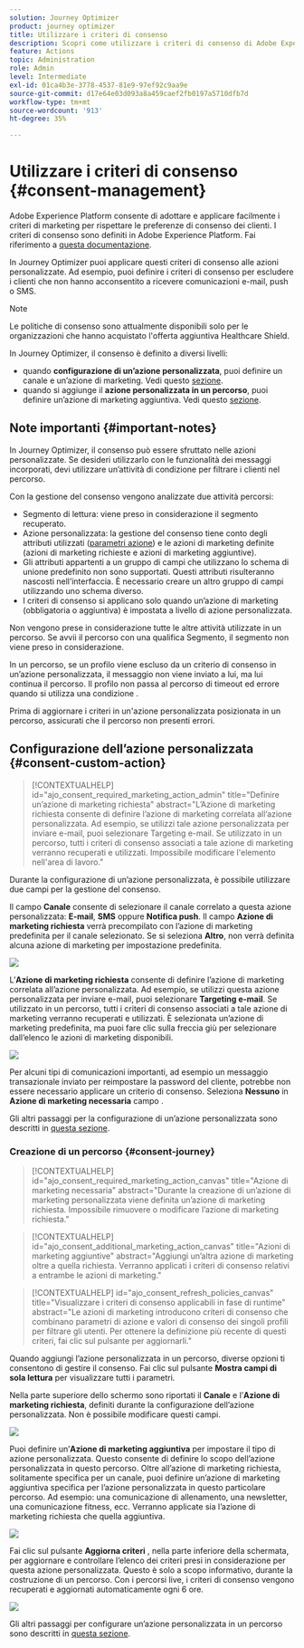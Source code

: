 ```yaml
---
solution: Journey Optimizer
product: journey optimizer
title: Utilizzare i criteri di consenso
description: Scopri come utilizzare i criteri di consenso di Adobe Experience Platform
feature: Actions
topic: Administration
role: Admin
level: Intermediate
exl-id: 01ca4b3e-3778-4537-81e9-97ef92c9aa9e
source-git-commit: d17e64e03d093a8a459caef2fb0197a5710dfb7d
workflow-type: tm+mt
source-wordcount: '913'
ht-degree: 35%

---
```


# Utilizzare i criteri di consenso {#consent-management}

Adobe Experience Platform consente di adottare e applicare facilmente i criteri di marketing per rispettare le preferenze di consenso dei clienti. I criteri di consenso sono definiti in Adobe Experience Platform. Fai riferimento a [questa documentazione](https://experienceleague.adobe.com/docs/experience-platform/data-governance/policies/user-guide.html?lang=it#consent-policy).

In Journey Optimizer puoi applicare questi criteri di consenso alle azioni personalizzate. Ad esempio, puoi definire i criteri di consenso per escludere i clienti che non hanno acconsentito a ricevere comunicazioni e-mail, push o SMS.

>[!NOTE]
>
>Le politiche di consenso sono attualmente disponibili solo per le organizzazioni che hanno acquistato l&#39;offerta aggiuntiva Healthcare Shield.

In Journey Optimizer, il consenso è definito a diversi livelli:

* quando **configurazione di un’azione personalizzata**, puoi definire un canale e un’azione di marketing. Vedi questo [sezione](../action/consent.md#consent-custom-action).
* quando si aggiunge il **azione personalizzata in un percorso**, puoi definire un’azione di marketing aggiuntiva. Vedi questo [sezione](../action/consent.md#consent-journey).

## Note importanti {#important-notes}

In Journey Optimizer, il consenso può essere sfruttato nelle azioni personalizzate. Se desideri utilizzarlo con le funzionalità dei messaggi incorporati, devi utilizzare un’attività di condizione per filtrare i clienti nel percorso.

Con la gestione del consenso vengono analizzate due attività percorsi:

* Segmento di lettura: viene preso in considerazione il segmento recuperato.
* Azione personalizzata: la gestione del consenso tiene conto degli attributi utilizzati ([parametri azione](../action/about-custom-action-configuration.md#define-the-message-parameters)) e le azioni di marketing definite (azioni di marketing richieste e azioni di marketing aggiuntive).
* Gli attributi appartenti a un gruppo di campi che utilizzano lo schema di unione predefinito non sono supportati. Questi attributi risulteranno nascosti nell’interfaccia. È necessario creare un altro gruppo di campi utilizzando uno schema diverso.
* I criteri di consenso si applicano solo quando un’azione di marketing (obbligatoria o aggiuntiva) è impostata a livello di azione personalizzata.

Non vengono prese in considerazione tutte le altre attività utilizzate in un percorso. Se avvii il percorso con una qualifica Segmento, il segmento non viene preso in considerazione.

In un percorso, se un profilo viene escluso da un criterio di consenso in un’azione personalizzata, il messaggio non viene inviato a lui, ma lui continua il percorso. Il profilo non passa al percorso di timeout ed errore quando si utilizza una condizione .

Prima di aggiornare i criteri in un&#39;azione personalizzata posizionata in un percorso, assicurati che il percorso non presenti errori.

<!--
There are two types of latency regarding the use of consent policies:

* **User latency**: the delay from the time a profile changes a consent settings to the moment it is applied in Experience Platform. This can take up to 48h. 
* **Consent policy latency**: the delay from the time a consent policy is created or updated to the moment it is applied. This can take up to 6 hours
-->

## Configurazione dell’azione personalizzata {#consent-custom-action}

>[!CONTEXTUALHELP]
>id="ajo_consent_required_marketing_action_admin"
>title="Definire un’azione di marketing richiesta"
>abstract="L’Azione di marketing richiesta consente di definire l’azione di marketing correlata all’azione personalizzata. Ad esempio, se utilizzi tale azione personalizzata per inviare e-mail, puoi selezionare Targeting e-mail. Se utilizzato in un percorso, tutti i criteri di consenso associati a tale azione di marketing verranno recuperati e utilizzati. Impossibile modificare l&#39;elemento nell&#39;area di lavoro."

Durante la configurazione di un’azione personalizzata, è possibile utilizzare due campi per la gestione del consenso.

Il campo **Canale** consente di selezionare il canale correlato a questa azione personalizzata: **E-mail**, **SMS** oppure **Notifica push**. Il campo **Azione di marketing richiesta** verrà precompilato con l’azione di marketing predefinita per il canale selezionato. Se si seleziona **Altro**, non verrà definita alcuna azione di marketing per impostazione predefinita.

![](assets/consent1.png)

L’**Azione di marketing richiesta** consente di definire l’azione di marketing correlata all’azione personalizzata. Ad esempio, se utilizzi questa azione personalizzata per inviare e-mail, puoi selezionare **Targeting e-mail**. Se utilizzato in un percorso, tutti i criteri di consenso associati a tale azione di marketing verranno recuperati e utilizzati. È selezionata un’azione di marketing predefinita, ma puoi fare clic sulla freccia giù per selezionare dall’elenco le azioni di marketing disponibili.

![](assets/consent2.png)

Per alcuni tipi di comunicazioni importanti, ad esempio un messaggio transazionale inviato per reimpostare la password del cliente, potrebbe non essere necessario applicare un criterio di consenso. Seleziona **Nessuno** in **Azione di marketing necessaria** campo .

Gli altri passaggi per la configurazione di un’azione personalizzata sono descritti in [questa sezione](../action/about-custom-action-configuration.md#consent-management).

### Creazione di un percorso {#consent-journey}

>[!CONTEXTUALHELP]
>id="ajo_consent_required_marketing_action_canvas"
>title="Azione di marketing necessaria"
>abstract="Durante la creazione di un’azione di marketing personalizzata viene definita un’azione di marketing richiesta. Impossibile rimuovere o modificare l’azione di marketing richiesta."

>[!CONTEXTUALHELP]
>id="ajo_consent_additional_marketing_action_canvas"
>title="Azioni di marketing aggiuntive"
>abstract="Aggiungi un’altra azione di marketing oltre a quella richiesta. Verranno applicati i criteri di consenso relativi a entrambe le azioni di marketing."

>[!CONTEXTUALHELP]
>id="ajo_consent_refresh_policies_canvas"
>title="Visualizzare i criteri di consenso applicabili in fase di runtime"
>abstract="Le azioni di marketing introducono criteri di consenso che combinano parametri di azione e valori di consenso dei singoli profili per filtrare gli utenti. Per ottenere la definizione più recente di questi criteri, fai clic sul pulsante per aggiornarli."

Quando aggiungi l’azione personalizzata in un percorso, diverse opzioni ti consentono di gestire il consenso. Fai clic sul pulsante **Mostra campi di sola lettura** per visualizzare tutti i parametri.

Nella parte superiore dello schermo sono riportati il **Canale** e l’**Azione di marketing richiesta**, definiti durante la configurazione dell’azione personalizzata. Non è possibile modificare questi campi.

![](assets/consent4.png)

Puoi definire un’**Azione di marketing aggiuntiva** per impostare il tipo di azione personalizzata. Questo consente di definire lo scopo dell’azione personalizzata in questo percorso. Oltre all’azione di marketing richiesta, solitamente specifica per un canale, puoi definire un’azione di marketing aggiuntiva specifica per l’azione personalizzata in questo particolare percorso. Ad esempio: una comunicazione di allenamento, una newsletter, una comunicazione fitness, ecc. Verranno applicate sia l’azione di marketing richiesta che quella aggiuntiva.

![](assets/consent3.png)

Fai clic sul pulsante **Aggiorna criteri** , nella parte inferiore della schermata, per aggiornare e controllare l’elenco dei criteri presi in considerazione per questa azione personalizzata. Questo è solo a scopo informativo, durante la costruzione di un percorso. Con i percorsi live, i criteri di consenso vengono recuperati e aggiornati automaticamente ogni 6 ore.

![](assets/consent5.png)

<!--
The following data is taken into account for consent:

* marketing actions and additional marketing actions defined in the custom action
* action parameters defined in the custom action, see this [section](../action/about-custom-action-configuration.md#define-the-message-parameters) 
* attributes used as criteria in a segment when the journey starts with a Read segment, see this [section](../building-journeys/read-segment.md) 

>[!NOTE]
>
>Please note that there can be a latency when updating the list of policies applied, refer to this [this section](../action/consent.md#important-notes).
-->

Gli altri passaggi per configurare un’azione personalizzata in un percorso sono descritti in [questa sezione](../building-journeys/using-custom-actions.md).
